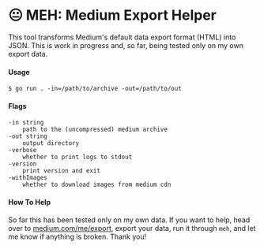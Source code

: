 # 😐 MEH: Medium Export Helper

This tool transforms Medium's default data export format (HTML) into JSON. This is work in progress and, so far, being tested only on my own export data.

#### Usage
```
$ go run . -in=/path/to/archive -out=/path/to/out
```

#### Flags

```
-in string
    path to the (uncompressed) medium archive
-out string
    output directory
-verbose
    whether to print logs to stdout
-version
    print version and exit
-withImages
    whether to download images from medium cdn
```

#### How To Help

So far this has been tested only on my own data. If you want to help, head over to [medium.com/me/export](https://medium.com/me/export), export your data, run it through `meh`, and let me know if anything is broken. Thank you!
